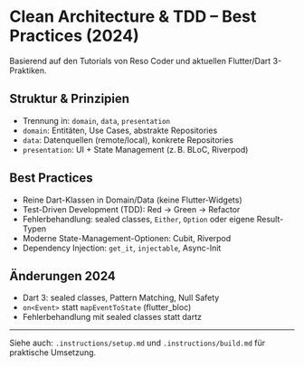 # Clean Architecture & TDD – Best Practices (2024)

Basierend auf den Tutorials von Reso Coder und aktuellen Flutter/Dart 3-Praktiken.

## Struktur & Prinzipien
- Trennung in: `domain`, `data`, `presentation`
- `domain`: Entitäten, Use Cases, abstrakte Repositories
- `data`: Datenquellen (remote/local), konkrete Repositories
- `presentation`: UI + State Management (z. B. BLoC, Riverpod)

## Best Practices
- Reine Dart-Klassen in Domain/Data (keine Flutter-Widgets)
- Test-Driven Development (TDD): Red → Green → Refactor
- Fehlerbehandlung: sealed classes, `Either`, `Option` oder eigene Result-Typen
- Moderne State-Management-Optionen: Cubit, Riverpod
- Dependency Injection: `get_it`, `injectable`, Async-Init

## Änderungen 2024
- Dart 3: sealed classes, Pattern Matching, Null Safety
- `on<Event>` statt `mapEventToState` (flutter_bloc)
- Fehlerbehandlung mit sealed classes statt dartz

---

Siehe auch: `.instructions/setup.md` und `.instructions/build.md` für praktische Umsetzung.
